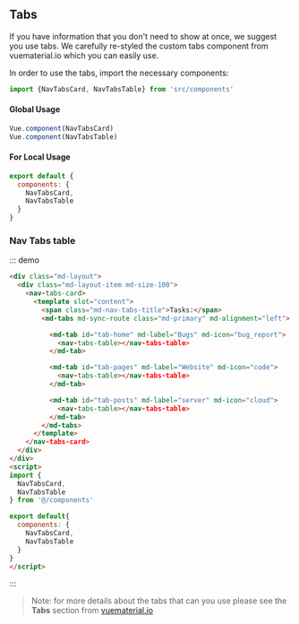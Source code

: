 ## Tabs

If you have information that you don't need to show at once, we suggest you use tabs. We carefully re-styled the custom tabs component from vuematerial.io which you can easily use.

In order to use the tabs, import the necessary components:

```js
import {NavTabsCard, NavTabsTable} from 'src/components'
```

#### Global Usage

```js
Vue.component(NavTabsCard)
Vue.component(NavTabsTable)
```
#### For Local Usage

```js
export default {
  components: {
    NavTabsCard,
    NavTabsTable
  }
}

```

### Nav Tabs table

::: demo
```html
<div class="md-layout">
  <div class="md-layout-item md-size-100">
    <nav-tabs-card>
      <template slot="content">
        <span class="md-nav-tabs-title">Tasks:</span>
        <md-tabs md-sync-route class="md-primary" md-alignment="left">

          <md-tab id="tab-home" md-label="Bugs" md-icon="bug_report">
            <nav-tabs-table></nav-tabs-table>
          </md-tab>

          <md-tab id="tab-pages" md-label="Website" md-icon="code">
            <nav-tabs-table></nav-tabs-table>
          </md-tab>

          <md-tab id="tab-posts" md-label="server" md-icon="cloud">
            <nav-tabs-table></nav-tabs-table>
          </md-tab>
        </md-tabs>
      </template>
    </nav-tabs-card>
  </div>
</div>
<script>
import {
  NavTabsCard,
  NavTabsTable
} from '@/components'

export default{
  components: {
    NavTabsCard,
    NavTabsTable
  }
}
</script>
```
:::

> Note: for more details about the tabs that can you use please see the **Tabs** section from [vuematerial.io](https://vuematerial.io/components/tabs/)
